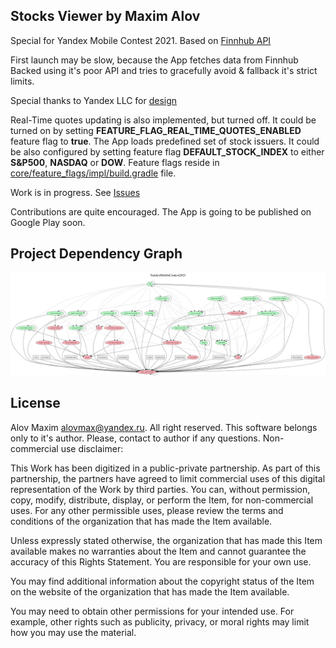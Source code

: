## Stocks Viewer by Maxim Alov

Special for Yandex Mobile Contest 2021. Based on [Finnhub API](https://finnhub.io/)

First launch may be slow, because the App fetches data from Finnhub Backed using
it's poor API and tries to gracefully avoid & fallback it's strict limits.

Special thanks to Yandex LLC for [design](https://www.figma.com/file/bfd6MTBekSVfUYBXWYnj1U/%D0%A8%D0%9C%D0%A0-%D0%A2%D0%B5%D1%81%D1%82%D0%BE%D0%B2%D0%BE%D0%B5)

Real-Time quotes updating is also implemented, but turned off. It could be turned on
by setting **FEATURE_FLAG_REAL_TIME_QUOTES_ENABLED** feature flag to **true**.
The App loads predefined set of stock issuers. It could be also configured by setting
feature flag **DEFAULT_STOCK_INDEX** to either **S&P500**, **NASDAQ** or **DOW**.
Feature flags reside in [core/feature_flags/impl/build.gradle](https://github.com/orcchg/YandexMobileContest2021/blob/master/core/feature_flags/impl/build.gradle) file.

Work is in progress. See [Issues](https://github.com/orcchg/YandexMobileContest2021/issues)

Contributions are quite encouraged.
The App is going to be published on Google Play soon.

## Project Dependency Graph
![](gradle/dependency-graph/project.dot.png)

## License

Alov Maxim <alovmax@yandex.ru>. All right reserved.
This software belongs only to it's author. Please, contact to author if any questions.
Non-commercial use disclaimer:

This Work has been digitized in a public-private partnership. As part of this partnership,
the partners have agreed to limit commercial uses of this digital representation of the
Work by third parties. You can, without permission, copy, modify, distribute, display, or
perform the Item, for non-commercial uses. For any other permissible uses, please review
the terms and conditions of the organization that has made the Item available.

Unless expressly stated otherwise, the organization that has made this Item available makes
no warranties about the Item and cannot guarantee the accuracy of this Rights Statement.
You are responsible for your own use.

You may find additional information about the copyright status of the Item on the website
of the organization that has made the Item available.

You may need to obtain other permissions for your intended use. For example, other rights
such as publicity, privacy, or moral rights may limit how you may use the material.
